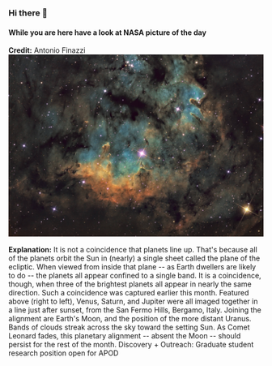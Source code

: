 ### Hi there 👋 
#### While you are here have a look at NASA picture of the day
**Credit:** Antonio Finazzi  
!["Planetary Alignment over Italy"](img.png)  

**Explanation:** It is not a coincidence that planets line up. That's because all of the planets orbit the Sun in (nearly) a single sheet called the plane of the ecliptic. When viewed from inside that plane -- as Earth dwellers are likely to do -- the planets all appear confined to a single band. It is a coincidence, though, when three of the brightest planets all appear in nearly the same direction.  Such a coincidence was captured earlier this month.  Featured above (right to left), Venus, Saturn, and Jupiter were all imaged together in a line just after sunset, from the San Fermo Hills, Bergamo, Italy. Joining the alignment are Earth's Moon, and the position of the more distant Uranus. Bands of clouds streak across the sky toward the setting Sun.  As Comet Leonard fades, this planetary alignment -- absent the Moon -- should persist for the rest of the month.   Discovery + Outreach: Graduate student research position open for APOD


